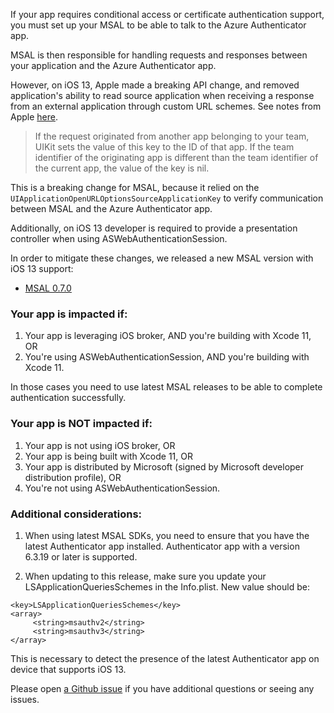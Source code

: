 If your app requires conditional access or certificate authentication support, you must set up your MSAL to be able to talk to the Azure Authenticator app.

MSAL is then responsible for handling requests and responses between your application and the Azure Authenticator app.

However, on iOS 13, Apple made a breaking API change, and removed application's ability to read source application when receiving a response from an external application through custom URL schemes. See notes from Apple [here](https://developer.apple.com/documentation/uikit/uiapplicationopenurloptionssourceapplicationkey?language=objc). 

> If the request originated from another app belonging to your team, UIKit sets the value of this key to the ID of that app. If the team identifier of the originating app is different than the team identifier of the current app, the value of the key is nil.

This is a breaking change for MSAL, because it relied on the `UIApplicationOpenURLOptionsSourceApplicationKey` to verify communication between MSAL and the Azure Authenticator app. 

Additionally, on iOS 13 developer is required to provide a presentation controller when using ASWebAuthenticationSession.

In order to mitigate these changes, we released a new MSAL version with iOS 13 support:
- [MSAL 0.7.0](https://github.com/AzureAD/microsoft-authentication-library-for-objc/releases/tag/0.7.0)

### Your app is impacted if:
1. Your app is leveraging iOS broker, AND you're building with Xcode 11, OR
2. You're using ASWebAuthenticationSession, AND you're building with Xcode 11.

In those cases you need to use latest MSAL releases to be able to complete authentication successfully.

### Your app is NOT impacted if:
1. Your app is not using iOS broker, OR
2. Your app is being built with Xcode 11, OR
3. Your app is distributed by Microsoft (signed by Microsoft developer distribution profile), OR
4. You're not using ASWebAuthenticationSession.

### Additional considerations:

1. When using latest MSAL SDKs, you need to ensure that you have the latest Authenticator app installed. Authenticator app with a version 6.3.19 or later is supported. 

2. When updating to this release, make sure you update your LSApplicationQueriesSchemes in the Info.plist. 
New value should be:

```
<key>LSApplicationQueriesSchemes</key>
<array>
     <string>msauthv2</string>
     <string>msauthv3</string>
</array>
```

This is necessary to detect the presence of the latest Authenticator app on device that supports iOS 13. 

Please open [a Github issue](https://github.com/AzureAD/microsoft-authentication-library-for-objc/issues) if you have additional questions or seeing any issues. 